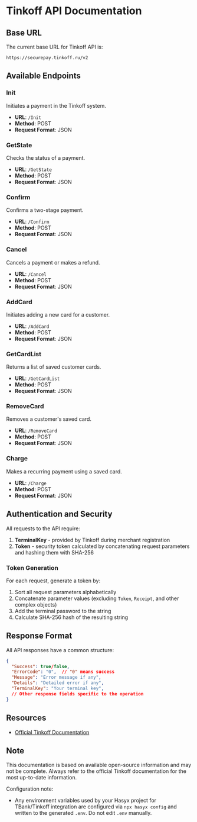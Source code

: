 # Tinkoff API Documentation

## Base URL
The current base URL for Tinkoff API is:
```
https://securepay.tinkoff.ru/v2
```

## Available Endpoints

### Init
Initiates a payment in the Tinkoff system.
- **URL**: `/Init`
- **Method**: POST
- **Request Format**: JSON

### GetState
Checks the status of a payment.
- **URL**: `/GetState`
- **Method**: POST
- **Request Format**: JSON

### Confirm
Confirms a two-stage payment.
- **URL**: `/Confirm`
- **Method**: POST
- **Request Format**: JSON

### Cancel
Cancels a payment or makes a refund.
- **URL**: `/Cancel`
- **Method**: POST
- **Request Format**: JSON

### AddCard
Initiates adding a new card for a customer.
- **URL**: `/AddCard`
- **Method**: POST
- **Request Format**: JSON

### GetCardList
Returns a list of saved customer cards.
- **URL**: `/GetCardList`
- **Method**: POST
- **Request Format**: JSON

### RemoveCard
Removes a customer's saved card.
- **URL**: `/RemoveCard`
- **Method**: POST
- **Request Format**: JSON

### Charge
Makes a recurring payment using a saved card.
- **URL**: `/Charge`
- **Method**: POST
- **Request Format**: JSON

## Authentication and Security

All requests to the API require:
1. **TerminalKey** - provided by Tinkoff during merchant registration
2. **Token** - security token calculated by concatenating request parameters and hashing them with SHA-256

### Token Generation
For each request, generate a token by:
1. Sort all request parameters alphabetically
2. Concatenate parameter values (excluding `Token`, `Receipt`, and other complex objects)
3. Add the terminal password to the string
4. Calculate SHA-256 hash of the resulting string

## Response Format

All API responses have a common structure:
```json
{
  "Success": true/false,
  "ErrorCode": "0",  // "0" means success
  "Message": "Error message if any",
  "Details": "Detailed error if any",
  "TerminalKey": "Your terminal key",
  // Other response fields specific to the operation
}
```

## Resources
- [Official Tinkoff Documentation](https://www.tinkoff.ru/kassa/dev/payments/)

## Note
This documentation is based on available open-source information and may not be complete. Always refer to the official Tinkoff documentation for the most up-to-date information.

Configuration note:
- Any environment variables used by your Hasyx project for TBank/Tinkoff integration are configured via `npx hasyx config` and written to the generated `.env`. Do not edit `.env` manually.